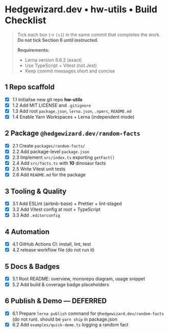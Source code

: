 # Hedgewizard.dev • hw-utils • Build Checklist

> Tick each box (→ `[x]`) in the same commit that completes the work.  
> **Do not tick Section 6 until instructed.**
> 
> **Requirements:**
> - Lerna version 6.6.2 (exact)
> - Use TypeScript + Vitest (not Jest)
> - Keep commit messages short and concise

## 1 Repo scaffold
- [x] 1.1 Initialise new git repo **hw-utils**
- [x] 1.2 Add MIT LICENSE and `.gitignore`
- [x] 1.3 Add root `package.json`, `lerna.json`, `.npmrc`, `README.md`
- [x] 1.4 Enable Yarn Workspaces + Lerna (independent mode)

## 2 Package `@hedgewizard.dev/random-facts`
- [x] 2.1 Create `packages/random-facts/`
- [x] 2.2 Add package-level `package.json`
- [x] 2.3 Implement `src/index.ts` exporting `getFact()`
- [x] 2.4 Add `src/facts.ts` with **10** dinosaur facts
- [x] 2.5 Write Vitest unit tests
- [x] 2.6 Add `README.md` for the package

## 3 Tooling & Quality
- [x] 3.1 Add ESLint (airbnb-base) + Prettier + lint-staged
- [x] 3.2 Add Vitest config at root + TypeScript
- [x] 3.3 Add `.editorconfig`

## 4 Automation
- [x] 4.1 GitHub Actions CI: install, lint, test
- [x] 4.2 release workflow file (do not run it)

## 5 Docs & Badges
- [x] 5.1 Root README: overview, monorepo diagram, usage snippet
- [x] 5.2 Add build & coverage badge placeholders

## 6 Publish & Demo — **DEFERRED**
- [x] 6.1 Prepare `lerna publish` command for `@hedgewizard.dev/random-facts` (do not run). should be `yarn ship` in package.json
- [x] 6.2 Add `examples/quick-demo.ts` logging a random fact 